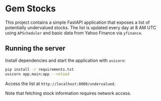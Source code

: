 # Gem Stocks

This project contains a simple FastAPI application that exposes a list of
potentially undervalued stocks. The list is updated every day at 8 AM UTC using
`APScheduler` and basic data from Yahoo Finance via `yfinance`.

## Running the server

Install dependencies and start the application with `uvicorn`:

```bash
pip install -r requirements.txt
uvicorn app.main:app --reload
```

Access the list at `http://localhost:8000/undervalued`.

Note that fetching stock information requires network access.
